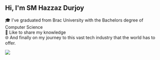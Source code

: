 ## Hi, I'm SM Hazzaz Durjoy

<p>
🎓 I've graduated from Brac University with the Bachelors degree of Computer Science </br>
🚀 Like to share my knowledge </br>
🌐 And finally on my journey to this vast tech industry that the world has to offer.
</p>


![](https://komarev.com/ghpvc/?username=sh-hdurjoy)

